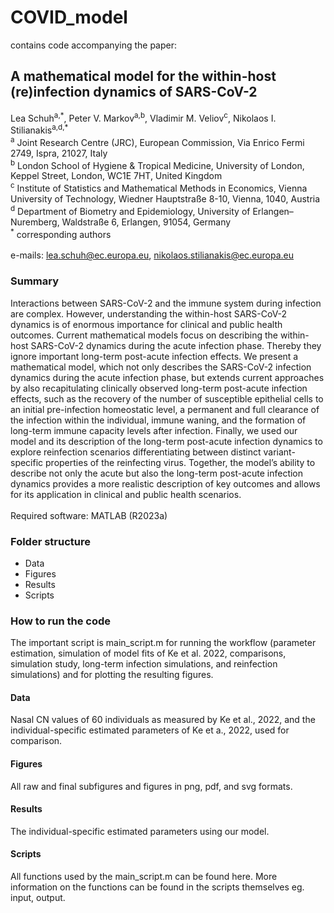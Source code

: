 # COVID_model
contains code accompanying the paper: 
## A mathematical model for the within-host (re)infection dynamics of SARS-CoV-2
Lea Schuh<sup>a,\*</sup>, Peter V. Markov<sup>a,b</sup>, Vladimir M. Veliov<sup>c</sup>, Nikolaos I. Stilianakis<sup>a,d,\*</sup> \
<sup>a</sup> Joint Research Centre (JRC), European Commission, Via Enrico Fermi 2749, Ispra, 21027, Italy \
<sup>b</sup> London School of Hygiene & Tropical Medicine, University of London, Keppel Street, London, WC1E 7HT, United Kingdom \
<sup>c</sup> Institute of Statistics and Mathematical Methods in Economics, Vienna University of Technology, Wiedner Hauptstraße 8-10, Vienna, 1040, Austria  
<sup>d</sup> Department of Biometry and Epidemiology, University of Erlangen–Nuremberg, Waldstraße 6, Erlangen, 91054, Germany \
<sup>\*</sup> corresponding authors \
\
e-mails: lea.schuh@ec.europa.eu, nikolaos.stilianakis@ec.europa.eu

### Summary
Interactions between SARS-CoV-2 and the immune system during infection are complex. However, understanding the within-host SARS-CoV-2 dynamics is of enormous importance for clinical and public health outcomes. Current mathematical models focus on describing the within-host SARS-CoV-2 dynamics during the acute infection phase. Thereby they ignore important long-term post-acute infection effects. We present a mathematical model, which not only describes the SARS-CoV-2 infection dynamics during the acute infection phase, but extends current approaches by also recapitulating clinically observed long-term post-acute infection effects, such as the recovery of the number of susceptible epithelial cells to an initial pre-infection homeostatic level, a permanent and full clearance of the infection within the individual, immune waning, and the formation of long-term immune capacity levels after infection. Finally, we used our model and its description of the long-term post-acute infection dynamics to explore reinfection scenarios differentiating between distinct variant-specific properties of the reinfecting virus. Together, the model’s ability to describe not only the acute but also the long-term post-acute infection dynamics provides a more realistic description of key outcomes and allows for its application in clinical and public health scenarios. \
\
Required software: MATLAB (R2023a) 

### Folder structure
<ul>
  <li>Data</li>
  <li>Figures</li>
  <li>Results</li>
  <li>Scripts</li>
</ul> 

### How to run the code
The important script is main_script.m for running the workflow (parameter estimation, simulation of model fits of Ke et al. 2022, comparisons, simulation study, long-term infection simulations, and reinfection simulations) and for plotting the resulting figures. 

#### Data
Nasal CN values of 60 individuals as measured by Ke et al., 2022, and the individual-specific estimated parameters of Ke et a., 2022, used for comparison. 

#### Figures
All raw and final subfigures and figures in png, pdf, and svg formats. 

#### Results
The individual-specific estimated parameters using our model. 

#### Scripts
All functions used by the main_script.m can be found here. More information on the functions can be found in the scripts themselves eg. input, output.
